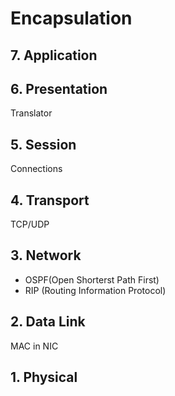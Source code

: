 # Encapsulation

## 7. Application
## 6. Presentation
Translator
## 5. Session
Connections
## 4. Transport
TCP/UDP
## 3. Network
- OSPF(Open Shorterst Path First)
- RIP (Routing Information Protocol)
## 2. Data Link
MAC in NIC
## 1. Physical
